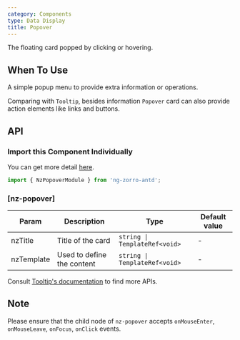 ```yaml
---
category: Components
type: Data Display
title: Popover
---
```


The floating card popped by clicking or hovering.

## When To Use

A simple popup menu to provide extra information or operations.

Comparing with `Tooltip`, besides information `Popover` card can also provide action elements like links and buttons.

## API

### Import this Component Individually

You can get more detail [here](/docs/getting-started/en#import-a-component-individually).

```ts
import { NzPopoverModule } from 'ng-zorro-antd';
```

### [nz-popover]

| Param | Description | Type | Default value |
| ----- | ----------- | ---- | ------------- |
| nzTitle | Title of the card | `string \| TemplateRef<void>` | - |
| nzTemplate | Used to define the content | `string \| TemplateRef<void>` | - |

Consult [Tooltip's documentation](/components/tooltip/en#api) to find more APIs.

## Note

Please ensure that the child node of `nz-popover` accepts `onMouseEnter`, `onMouseLeave`, `onFocus`, `onClick` events.
